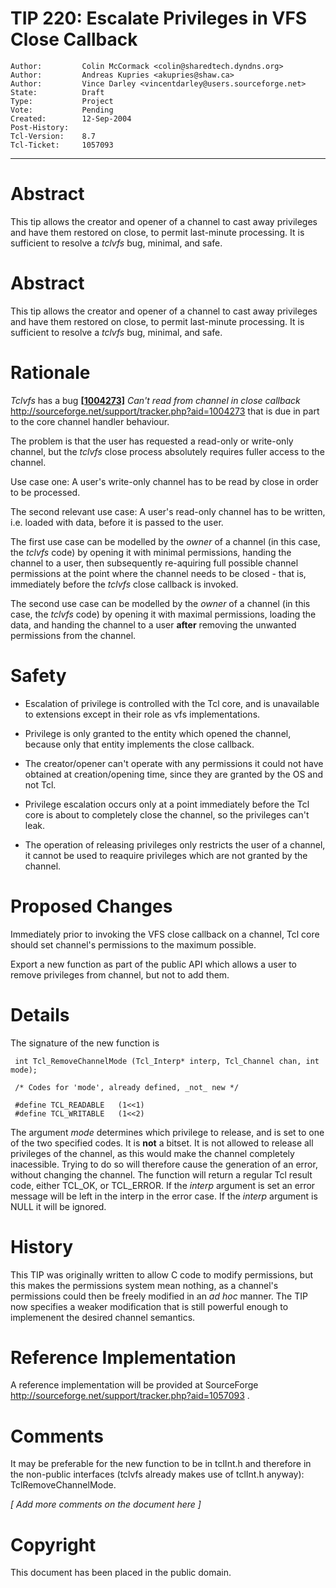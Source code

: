 # TIP 220: Escalate Privileges in VFS Close Callback
	Author:         Colin McCormack <colin@sharedtech.dyndns.org>
	Author:         Andreas Kupries <akupries@shaw.ca>
	Author:         Vince Darley <vincentdarley@users.sourceforge.net>
	State:          Draft
	Type:           Project
	Vote:           Pending
	Created:        12-Sep-2004
	Post-History:   
	Tcl-Version:    8.7
	Tcl-Ticket:     1057093
-----

# Abstract

This tip allows the creator and opener of a channel to cast away
privileges and have them restored on close, to permit last-minute
processing.  It is sufficient to resolve a _tclvfs_ bug, minimal,
and safe.

# Abstract

This tip allows the creator and opener of a channel to cast away
privileges and have them restored on close, to permit last-minute
processing.  It is sufficient to resolve a _tclvfs_ bug, minimal,
and safe.

# Rationale

_Tclvfs_ has a bug **[[1004273]](1004273.md)** _Can't read from channel in
close callback_
<http://sourceforge.net/support/tracker.php?aid=1004273> 
that is due in part to the core channel handler behaviour.

The problem is that the user has requested a read-only or write-only
channel, but the _tclvfs_ close process absolutely requires fuller
access to the channel.

Use case one: A user's write-only channel has to be read by close in
order to be processed.

The second relevant use case: A user's read-only channel has to be
written, i.e. loaded with data, before it is passed to the user.

The first use case can be modelled by the _owner_ of a channel \(in
this case, the _tclvfs_ code\) by opening it with minimal
permissions, handing the channel to a user, then subsequently
re-aquiring full possible channel permissions at the point where the
channel needs to be closed - that is, immediately before the
_tclvfs_ close callback is invoked.

The second use case can be modelled by the _owner_ of a channel \(in
this case, the _tclvfs_ code\) by opening it with maximal
permissions, loading the data, and handing the channel to a user
**after** removing the unwanted permissions from the channel.

# Safety

   * Escalation of privilege is controlled with the Tcl core, and is
     unavailable to extensions except in their role as vfs
     implementations.

   * Privilege is only granted to the entity which opened the channel,
     because only that entity implements the close callback.

   * The creator/opener can't operate with any permissions it could
     not have obtained at creation/opening time, since they are
     granted by the OS and not Tcl.

   * Privilege escalation occurs only at a point immediately before
     the Tcl core is about to completely close the channel, so the
     privileges can't leak.

   * The operation of releasing privileges only restricts the user of
     a channel, it cannot be used to reaquire privileges which are not
     granted by the channel.

# Proposed Changes

Immediately prior to invoking the VFS close callback on a channel,
Tcl core should set channel's permissions to the maximum possible.

Export a new function as part of the public API which allows a user to
remove privileges from channel, but not to add them.

# Details

The signature of the new function is

	 int Tcl_RemoveChannelMode (Tcl_Interp* interp, Tcl_Channel chan, int mode);
	
	 /* Codes for 'mode', already defined, _not_ new */
	
	 #define TCL_READABLE	(1<<1)
	 #define TCL_WRITABLE	(1<<2)

The argument _mode_ determines which privilege to release, and is
set to one of the two specified codes. It is **not** a bitset. It is
not allowed to release all privileges of the channel, as this would
make the channel completely inacessible. Trying to do so will
therefore cause the generation of an error, without changing the
channel. The function will return a regular Tcl result code, either
TCL\_OK, or TCL\_ERROR. If the _interp_ argument is set an error
message will be left in the interp in the error case. If the
_interp_ argument is NULL it will be ignored.

# History

This TIP was originally written to allow C code to modify permissions,
but this makes the permissions system mean nothing, as a channel's
permissions could then be freely modified in an _ad hoc_ manner.
The TIP now specifies a weaker modification that is still powerful
enough to implemenent the desired channel semantics.

# Reference Implementation

A reference implementation will be provided at SourceForge
<http://sourceforge.net/support/tracker.php?aid=1057093> .

# Comments

It may be preferable for the new function to be in tclInt.h and therefore in the non-public interfaces \(tclvfs already makes use of tclInt.h anyway\): TclRemoveChannelMode.

_[ Add more comments on the document here ]_

# Copyright

This document has been placed in the public domain.

